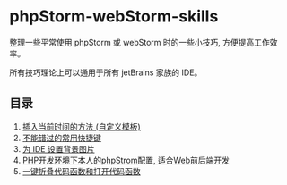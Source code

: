 phpStorm-webStorm-skills
========================

整理一些平常使用 phpStorm 或 webStorm 时的一些小技巧, 方便提高工作效率。

所有技巧理论上可以通用于所有 jetBrains 家族的 IDE。




## 目录

001. [插入当前时间的方法 (自定义模板)](docs/001.live-template.md)
002. [不能错过的常用快捷键](docs/002.keyboard-shortcuts-you-cannot-miss.md)
003. [为 IDE 设置背景图片](docs/003.set-background-image.md)
004. [PHP开发环境下本人的phpStrom配置, 适合Web前后端开发](recommend-configure/Import说明.md)
005. [一键折叠代码函数和打开代码函数](docs/0004.region(代码折叠).md)